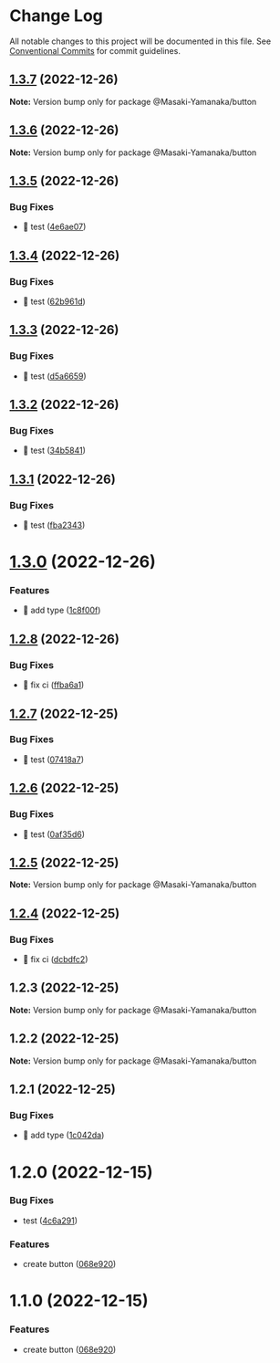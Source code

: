 # Change Log

All notable changes to this project will be documented in this file.
See [Conventional Commits](https://conventionalcommits.org) for commit guidelines.

## [1.3.7](https://github.com/Masaki-Yamanaka/template-component-library/compare/@Masaki-Yamanaka/button@1.3.6...@Masaki-Yamanaka/button@1.3.7) (2022-12-26)

**Note:** Version bump only for package @Masaki-Yamanaka/button





## [1.3.6](https://github.com/Masaki-Yamanaka/template-component-library/compare/@Masaki-Yamanaka/button@1.3.5...@Masaki-Yamanaka/button@1.3.6) (2022-12-26)

**Note:** Version bump only for package @Masaki-Yamanaka/button





## [1.3.5](https://github.com/Masaki-Yamanaka/template-component-library/compare/@Masaki-Yamanaka/button@1.3.4...@Masaki-Yamanaka/button@1.3.5) (2022-12-26)


### Bug Fixes

* 🐛 test ([4e6ae07](https://github.com/Masaki-Yamanaka/template-component-library/commit/4e6ae07f06ecdf8e793a0690c3c9528fa8fef249))





## [1.3.4](https://github.com/Masaki-Yamanaka/template-component-library/compare/@Masaki-Yamanaka/button@1.3.3...@Masaki-Yamanaka/button@1.3.4) (2022-12-26)


### Bug Fixes

* 🐛 test ([62b961d](https://github.com/Masaki-Yamanaka/template-component-library/commit/62b961d3d5ec2084a848a88497471879b2ca9cad))





## [1.3.3](https://github.com/Masaki-Yamanaka/template-component-library/compare/@Masaki-Yamanaka/button@1.3.2...@Masaki-Yamanaka/button@1.3.3) (2022-12-26)


### Bug Fixes

* 🐛 test ([d5a6659](https://github.com/Masaki-Yamanaka/template-component-library/commit/d5a66590044bc5987682f78e4539c75b55319b81))





## [1.3.2](https://github.com/Masaki-Yamanaka/template-component-library/compare/@Masaki-Yamanaka/button@1.3.1...@Masaki-Yamanaka/button@1.3.2) (2022-12-26)


### Bug Fixes

* 🐛 test ([34b5841](https://github.com/Masaki-Yamanaka/template-component-library/commit/34b58412e81486ae2e60411a2451ba74ce526100))





## [1.3.1](https://github.com/Masaki-Yamanaka/template-component-library/compare/@Masaki-Yamanaka/button@1.3.0...@Masaki-Yamanaka/button@1.3.1) (2022-12-26)


### Bug Fixes

* 🐛 test ([fba2343](https://github.com/Masaki-Yamanaka/template-component-library/commit/fba2343ca1324bd9031112e2b8e17ac74d4e8f7a))





# [1.3.0](https://github.com/Masaki-Yamanaka/template-component-library/compare/@Masaki-Yamanaka/button@1.2.8...@Masaki-Yamanaka/button@1.3.0) (2022-12-26)


### Features

* 🎸 add type ([1c8f00f](https://github.com/Masaki-Yamanaka/template-component-library/commit/1c8f00fe23325106895c25b5026af3b65ccafb7a))





## [1.2.8](https://github.com/Masaki-Yamanaka/template-component-library/compare/@Masaki-Yamanaka/button@1.2.7...@Masaki-Yamanaka/button@1.2.8) (2022-12-26)


### Bug Fixes

* 🐛 fix ci ([ffba6a1](https://github.com/Masaki-Yamanaka/template-component-library/commit/ffba6a19ad247bf0ad6702b3d442c8decee1ffca))





## [1.2.7](https://github.com/Masaki-Yamanaka/template-component-library/compare/@Masaki-Yamanaka/button@1.2.6...@Masaki-Yamanaka/button@1.2.7) (2022-12-25)


### Bug Fixes

* 🐛 test ([07418a7](https://github.com/Masaki-Yamanaka/template-component-library/commit/07418a77f17a277a06f3cf50a2abb8edc4365f90))





## [1.2.6](https://github.com/Masaki-Yamanaka/template-component-library/compare/@Masaki-Yamanaka/button@1.2.5...@Masaki-Yamanaka/button@1.2.6) (2022-12-25)


### Bug Fixes

* 🐛 test ([0af35d6](https://github.com/Masaki-Yamanaka/template-component-library/commit/0af35d6588d13ef8ea6abf9b65d5443644736e43))





## [1.2.5](https://github.com/Masaki-Yamanaka/template-component-library/compare/@Masaki-Yamanaka/button@1.2.4...@Masaki-Yamanaka/button@1.2.5) (2022-12-25)

**Note:** Version bump only for package @Masaki-Yamanaka/button





## [1.2.4](https://github.com/Masaki-Yamanaka/template-component-library/compare/@Masaki-Yamanaka/button@1.2.3...@Masaki-Yamanaka/button@1.2.4) (2022-12-25)


### Bug Fixes

* 🐛 fix ci ([dcbdfc2](https://github.com/Masaki-Yamanaka/template-component-library/commit/dcbdfc2e82d4d06a46d528a7e75a8c7e144c9b7a))





## 1.2.3 (2022-12-25)

**Note:** Version bump only for package @Masaki-Yamanaka/button





## 1.2.2 (2022-12-25)

**Note:** Version bump only for package @Masaki-Yamanaka/button





## 1.2.1 (2022-12-25)


### Bug Fixes

* 🐛 add type ([1c042da](https://github.com/Masaki-Yamanaka/template-component-library/commit/1c042da58c3aebb487407b41e6787be8db4c8926))





# 1.2.0 (2022-12-15)


### Bug Fixes

* test ([4c6a291](https://github.com/Masaki-Yamanaka/template-component-library/commit/4c6a2913ca4068ec93b3eafe21c603aab306c240))


### Features

* create button ([068e920](https://github.com/Masaki-Yamanaka/template-component-library/commit/068e9201d9bc17258740ea9b4e4e0b5d59084fca))





# 1.1.0 (2022-12-15)


### Features

* create button ([068e920](https://github.com/Masaki-Yamanaka/template-component-library/commit/068e9201d9bc17258740ea9b4e4e0b5d59084fca))
